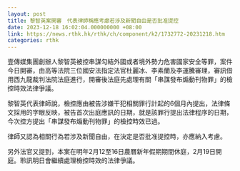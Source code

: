 ```yaml
---
layout: post
title: 黎智英案開審　代表律師稱應考慮若涉及新聞自由是否批准提控
date: 2023-12-18 16:02:04.000000000 +08:00
link: https://news.rthk.hk/rthk/ch/component/k2/1732772-20231218.htm
categories: rthk
---
```


壹傳媒集團創辦人黎智英被控串謀勾結外國或者境外勢力危害國家安全等罪，案件今日開審，由高等法院三位國安法指定法官杜麗冰、李素蘭及李運騰審理，審訊借用西九龍裁判法院法庭進行，開審後法庭先處理有關「串謀發布煽動刊物罪」的檢控時效法律爭議。

黎智英代表律師說，檢控應由被告涉嫌干犯相關罪行計起的6個月內提出，法律條文採用的字眼反映，被告首次出庭應訊的日期，就是該罪行提出法律程序的日期，今次控方提出「串謀發布煽動刊物罪」的檢控時效已過。

律師又認為相關行為若涉及新聞自由，在決定是否批准提控時，亦應納入考慮。

另外法官又提到，本案在明年2月12至16日農曆新年假期期間休庭，2月19日開庭。聆訊明日會繼續處理檢控時效的法律爭議。
